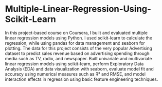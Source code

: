 # Multiple-Linear-Regression-Using-Scikit-Learn
In this project-based course on Coursera, I built and evaluated multiple linear regression models using Python. I used scikit-learn to calculate the regression, while using pandas for data management and seaborn for plotting. The data for this project consists of the very popular Advertising dataset to predict sales revenue based on advertising spending through media such as TV, radio, and newspaper. Built univariate and multivariate linear regression models using scikit-learn, perform Exploratory Data Analysis (EDA) and data visualization with seaborn, evaluate model fit and accuracy using numerical measures such as R² and RMSE, and model interaction effects in regression using basic feature engineering techniques.
